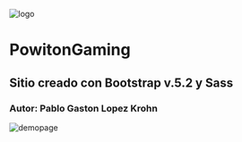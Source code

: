 
![logo](https://user-images.githubusercontent.com/110058236/185725669-84598e82-7f9a-4ae1-8076-7994083e5813.png)

# PowitonGaming 
## Sitio creado con Bootstrap v.5.2 y Sass
### Autor: Pablo Gaston Lopez Krohn


![demopage](https://user-images.githubusercontent.com/110058236/185725721-fe721eca-0dfb-4693-bbe1-220e588ed0a0.jpg)

